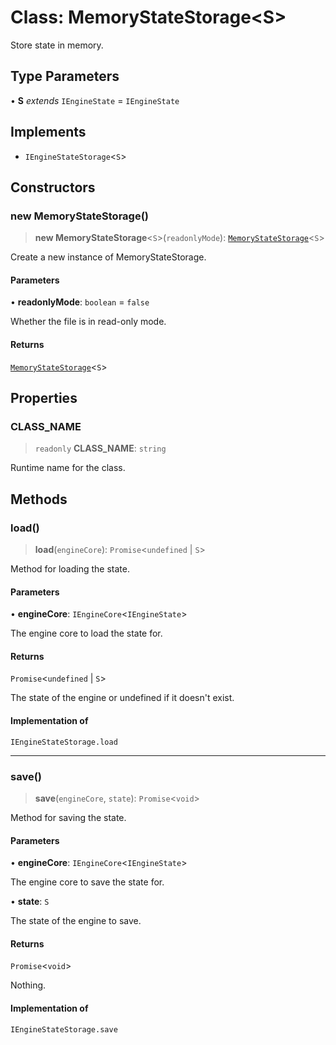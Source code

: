 # Class: MemoryStateStorage\<S\>

Store state in memory.

## Type Parameters

• **S** *extends* `IEngineState` = `IEngineState`

## Implements

- `IEngineStateStorage`\<`S`\>

## Constructors

### new MemoryStateStorage()

> **new MemoryStateStorage**\<`S`\>(`readonlyMode`): [`MemoryStateStorage`](MemoryStateStorage.md)\<`S`\>

Create a new instance of MemoryStateStorage.

#### Parameters

• **readonlyMode**: `boolean` = `false`

Whether the file is in read-only mode.

#### Returns

[`MemoryStateStorage`](MemoryStateStorage.md)\<`S`\>

## Properties

### CLASS\_NAME

> `readonly` **CLASS\_NAME**: `string`

Runtime name for the class.

## Methods

### load()

> **load**(`engineCore`): `Promise`\<`undefined` \| `S`\>

Method for loading the state.

#### Parameters

• **engineCore**: `IEngineCore`\<`IEngineState`\>

The engine core to load the state for.

#### Returns

`Promise`\<`undefined` \| `S`\>

The state of the engine or undefined if it doesn't exist.

#### Implementation of

`IEngineStateStorage.load`

***

### save()

> **save**(`engineCore`, `state`): `Promise`\<`void`\>

Method for saving the state.

#### Parameters

• **engineCore**: `IEngineCore`\<`IEngineState`\>

The engine core to save the state for.

• **state**: `S`

The state of the engine to save.

#### Returns

`Promise`\<`void`\>

Nothing.

#### Implementation of

`IEngineStateStorage.save`
